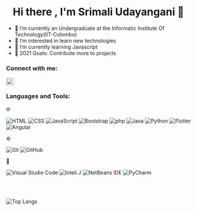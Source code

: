 <h1 align="center">Hi there , I'm Srimali Udayangani 👋</h1>

- 🔭 I’m currently an Undergraduate at the Informatic Institute Of Technology(IIT-Colombo)
- 👀 I’m interested in learn new technologies
- 🌱 I’m currently learning Javascript
- 🥅 2021 Goals: Contribute more to projects


### Connect with me:
[<img align="left" alt="codeSTACKr | LinkedIn" width="22px" src="https://cdn.jsdelivr.net/npm/simple-icons@v3/icons/linkedin.svg" />][linkedin]

   [linkedin]: https://linkedin.com/in/srimali-udayangani-1343571a6



<br/>


 ### Languages and Tools:

🌐 &nbsp;



[linkedin]: https://linkedin.com/in/srimali-udayangani-1343571a6
 ![HTML](https://img.shields.io/badge/-HTML-333333?style=flat&logo=HTML5)
  ![CSS](https://img.shields.io/badge/-CSS-333333?style=flat&logo=CSS3&logoColor=1572B6)
  ![JavaScript](https://img.shields.io/badge/-JavaScript-333333?style=flat&logo=javascript)
  ![Bootstrap](https://img.shields.io/badge/-Bootstrap-333333?style=flat&logo=bootstrap&logoColor=563D7C)
  ![php](https://img.shields.io/badge/-php-333333?style=flat&logo=php&logoColor=563D7C)
  ![Java](https://img.shields.io/badge/-Java-333333?style=flat&logo=java)
  ![Python](https://img.shields.io/badge/-Python-333333?style=flat&logo=python)
  ![Flutter](https://img.shields.io/badge/-Flutter-333333?style=flat&logo=flutter)
  ![Angular](https://img.shields.io/badge/-Angular-333333?style=flat&logo=angular)

 ⚙️ &nbsp;
 
 
  ![Git](https://img.shields.io/badge/-Git-333333?style=flat&logo=git)
  ![GitHub](https://img.shields.io/badge/-GitHub-333333?style=flat&logo=github)
  
  🔧 &nbsp;
  
  
  ![Visual Studio Code](https://img.shields.io/badge/-Visual%20Studio%20Code-333333?style=flat&logo=visual-studio-code&logoColor=007ACC)
  ![Inteli J](https://img.shields.io/badge/IntelliJIDEA-333333?style=flat&logo=intellij-idea&logoColor=007ACC)
  ![NetBeans IDE](https://img.shields.io/badge/NetBeansIDE-333333?style=flat&logo=apache-netbeans-ide&logoColor=007ACC)
  ![PyCharm](https://img.shields.io/badge/PyCharm-333333?style=flat&logo=PyCharm&logoColor=007ACC)
 
 
 <br />
<br />

![Top Langs](https://github-readme-stats.vercel.app/api/top-langs/?username=srimali123&layout=compact&langs_count=8&theme=dark)


